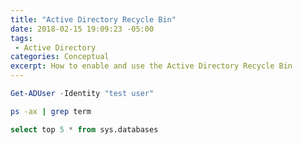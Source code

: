 ```yaml
---
title: "Active Directory Recycle Bin"
date: 2018-02-15 19:09:23 -05:00
tags:
 - Active Directory
categories: Conceptual
excerpt: How to enable and use the Active Directory Recycle Bin
---
```


```powershell
Get-ADUser -Identity "test user"
```

```sh
ps -ax | grep term
```

```sql
select top 5 * from sys.databases
```
